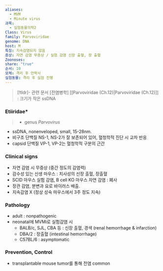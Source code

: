 ```yaml
---
aliases:
  - MVM
  - Minute virus
과목:
  - 실험동물의학2
Class: Virus
family: Parvoviridae
genome: DNA
host: M
특징: 지속감염되지 않음
증상: 자연 감염 무증상 / 실험 감염 신장 출혈, 장 출혈
Zoonoses: 
share: "true"
순서: 10
모체: 격리 후 안락사
실험동물: 격리 후 실험 진행
---
```

>[!tldr]- 관련 문서
>[전염병학] [[Parvoviridae (Ch.12)|Parvoviridae (Ch.12)]] : 크기가 작은 ssDNA
### Eti[](Parvoviridae%20(Ch.12).md)iridae*
> 	- genus *Parvovirus*

- ssDNA, nonenveloped, small, 15-28nm.
- 비구조 단백질 NS-1, NS-2가 잘 보존되어 있어, 혈청학적 진단 시 교차 반응
- capsid 단백질 VP-1, VP-2는 혈청학적 구분의 근간
### Clinical signs
- 자연 감염 시 무증상 (중간 정도의 감염력)
- 감수성 있는 신생 마우스 : 치사성의 신장 출혈, 장출혈
- SCID 마우스 실험 감염, B cell KO 마우스 자연 감염 : 폐사
- 장관 감염, 분변과 요로 바이러스 배출.
- 지속감염 X (정상 성숙 마우스에서 3주 정도 지속)
### Pathology
 - adult : nonpathogenic
 - neonatal에 MVMi로 실험감염 시
	 - BALB/c, SJL, CBA 등 : 신장 출혈, 경색 (renal hemorrhage & infarction)
	 - DBA/2 : 장출혈 (intestinal hemorrhage)
	 - C57BL/6 : asymptomatic
### Prevention, Control
- transplantable mouse tumor를 통해 전염 common